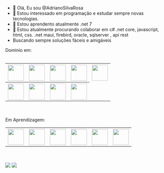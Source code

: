 - 👋 Olá, Eu sou @AdrianoSilvaRosa
- 👀 Estou interessado em programação e estudar sempre novas tecnologias.
- 🌱 Estou aprendento atualmente .net 7
- 💞️ Estou atualmente procurando colaborar em c# .net core, javascript, html, css. .net maui, firebird, oracle, sqlserver , api rest
- Buscando sempre soluções fáceis e amigáveis

Dominio em:
<br/><br/>
<table>
          <tbody>
                    <tr>
                              <th>
                                     <img src="https://cdn.jsdelivr.net/gh/devicons/devicon/icons/dotnetcore/dotnetcore-original.svg" width="50" height="50" />   
                              </th>
                              <th>
                                    <img src="https://cdn.jsdelivr.net/gh/devicons/devicon/icons/jquery/jquery-original-wordmark.svg" width="50" height="50" />     
                              </th>
                              <th>
                                       <img src="https://cdn.jsdelivr.net/gh/devicons/devicon/icons/css3/css3-plain-wordmark.svg" width="50" height="50" /> 
                              </th>
                              <th>
                                     <img src="https://cdn.jsdelivr.net/gh/devicons/devicon/icons/html5/html5-plain-wordmark.svg" width="50" height="50" />   
                              </th>
                              <th>
                                        <img src="https://cdn.jsdelivr.net/gh/devicons/devicon/icons/react/react-original-wordmark.svg" width="50" height="50" />
                              </th>
                    </tr>
                    <tr>
                              <th>                                    
                                          <img src="https://cdn.jsdelivr.net/gh/devicons/devicon/icons/github/github-original-wordmark.svg" width="50" height="50"/>
                              </th>
                               <th>
                                        <img src="https://cdn.jsdelivr.net/gh/devicons/devicon/icons/bootstrap/bootstrap-original.svg" width="50" height="50" />
                              </th>
                              <th>
                                        <img src="https://cdn.jsdelivr.net/gh/devicons/devicon/icons/microsoftsqlserver/microsoftsqlserver-plain-wordmark.svg" width="50" height="50"/>
                              </th>
                              <th>                                   
                                        <img src="https://cdn.jsdelivr.net/gh/devicons/devicon/icons/oracle/oracle-original.svg" width="50" height="50"/>      
                         </th>
                    </tr>
          </tbody>
</table>
<br/><br/>
Em Aprendizagem:
<table>
          <tbody>
                    <tr>
                              <th>
                                        <img src="https://cdn.jsdelivr.net/gh/devicons/devicon/icons/linux/linux-original.svg" width="50" height="50"/>
                              </th>
                              <th>    
                                        <img src="https://cdn.jsdelivr.net/gh/devicons/devicon/icons/sqlite/sqlite-original-wordmark.svg" width="50" height="50"/>
                              </th>
                              <th>                                        
                                        <img src="https://cdn.jsdelivr.net/gh/devicons/devicon/icons/mysql/mysql-original-wordmark.svg" width="50" height="50"/>                                 </th>
                              <th>                                    
                                         <img src="https://cdn.jsdelivr.net/gh/devicons/devicon/icons/docker/docker-original-wordmark.svg" width="50" height="50"/>
                              </th>
                              <th>                                        
                                        <img src="https://cdn.jsdelivr.net/gh/devicons/devicon/icons/googlecloud/googlecloud-original-wordmark.svg" width="50"                                                   height="50" />
                              </th>
                              <th>                                        
                                          <img src="https://cdn.jsdelivr.net/gh/devicons/devicon/icons/amazonwebservices/amazonwebservices-original-wordmark.svg"                                                   width="50" height="50" />          
                              </th>
                    </tr>
          </tbody>
</table>

       




          
          
          
          
                              


<br/><br/>
[![](https://img.shields.io/badge/linkedin-%230077B5.svg?style=for-the-badge&logo=linkedin)](https://www.linkedin.com)
<a href = "mailto:contato@seu-usuário-aqui"><img src="https://img.shields.io/badge/Gmail-D14836?style=for-the-badge&logo=gmail&logoColor=white" target="_blank"></a>
<!---
AdrianoSilvaRosa/AdrianoSilvaRosa is a ✨ special ✨ repository because its `README.md` (this file) appears on your GitHub profile.
You can click the Preview link to take a look at your changes.
--->
